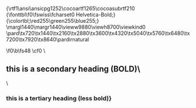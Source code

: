{\rtf1\ansi\ansicpg1252\cocoartf1265\cocoasubrtf210
{\fonttbl\f0\fswiss\fcharset0 Helvetica-Bold;}
{\colortbl;\red255\green255\blue255;}
\margl1440\margr1440\vieww9880\viewh8700\viewkind0
\pard\tx720\tx1440\tx2160\tx2880\tx3600\tx4320\tx5040\tx5760\tx6480\tx7200\tx7920\tx8640\pardirnatural

\f0\b\fs48 \cf0 \
## this is a secondary heading (BOLD)\
\
### this is a tertiary heading (less bold)}
